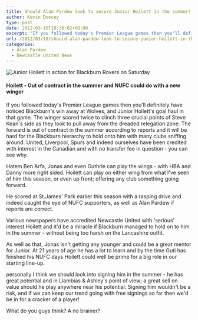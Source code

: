 ```yaml
---
title: Should Alan Pardew look to secure Junior Hoilett in the summer?
author: Kevin Doocey
type: post
date: 2012-03-10T18:30:02+00:00
excerpt: "If you followed today's Premier League games then you'll definitely have noticed Blackburn's win away at Wolves, and Junior Hoilett's goal haul in that game. The winger scored.."
url: /2012/03/10/should-alan-pardew-look-to-secure-junior-hoilett-in-the-summer/
categories:
  - Alan Pardew
  - Newcastle United News
---
```


![Junior Hoilett in action for Blackburn Rovers on Saturday](https://www.tynetime.com/wp-content/uploads/2012/03/Junior-Hoilett-Blackburn-Rovers.jpg "Junior Hoilett")

#### Hoilett - Out of contract in the summer and NUFC could do with a new winger

If you followed today's Premier League games then you'll definitely have noticed Blackburn's win away at Wolves, and Junior Hoilett's goal haul in that game. The winger scored twice to clinch three crucial points of Steve Kean's side as they look to pull away from the dreaded relegation zone. The forward is out of contract in the summer according to reports and it will be hard for the Blackburn hierarchy to hold onto him with many clubs sniffing around. United, Liverpool, Spurs and indeed ourselves have been credited with interest in the Canadian and with no transfer fee in question - you can see why.

Hatem Ben Arfa, Jonas and even Guthrie can play the wings - with HBA and Danny more right sided. Hoilett can play on either wing from what I've seen of him this season, or even up front; offering any club something going forward.

He scored at St.James' Park earlier this season with a rasping drive and indeed caught the eye of NUFC supporters, as well as Alan Pardew if reports are correct.

Various newspapers have accredited Newcastle United with 'serious' interest Hoilett and it'd be a miracle if Blackburn managed to hold on to him in the summer - without being too harsh on the Lancashire outfit.

As well as that, Jonas isn't getting any younger and could be a great mentor for Junior. At 21 years of age he has a lot to learn and by the time Guti has finished his NUFC days Hoilett could well be prime for a big role in our starting line-up.

personally I think we should look into signing him in the summer - he has great potential and in Llambias & Ashley's point of view; a great sell on value should he play anywhere near his potential. Signing him wouldn't be a risk, and if we can keep our trend going with free signings so far then we'd be in for a cracker of a player!

What do you guys think? A no brainer?
